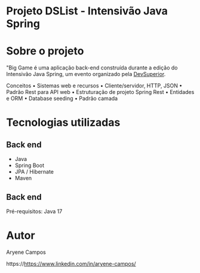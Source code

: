 # Projeto DSList - Intensivão Java Spring

# Sobre o projeto

"Big Game é uma aplicação back-end construída durante a edição do Intensivão Java Spring, um evento organizado pela [DevSuperior](https://devsuperior.com "Site da DevSuperior").

Conceitos
• Sistemas web e recursos
• Cliente/servidor, HTTP, JSON
• Padrão Rest para API web
• Estruturação de projeto Spring Rest
• Entidades e ORM
• Database seeding
• Padrão camada

# Tecnologias utilizadas
## Back end
- Java
- Spring Boot
- JPA / Hibernate
- Maven

## Back end
Pré-requisitos: Java 17


# Autor

Aryene Campos 

https://https://www.linkedin.com/in/aryene-campos/
